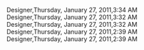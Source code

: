 ﻿Designer,Thursday, January 27, 2011,3:34 AM  Designer,Thursday, January 27, 2011,3:32 AM  Designer,Thursday, January 27, 2011,3:32 AM  Designer,Thursday, January 27, 2011,2:39 AM  Designer,Thursday, January 27, 2011,2:39 AM